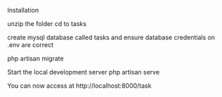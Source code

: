 Installation

unzip the folder
cd to tasks

create mysql database called tasks and ensure database credentials on .env are correct

php artisan migrate

Start the local development server
php artisan serve

You can now access at http://localhost:8000/task
